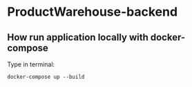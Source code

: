 # ProductWarehouse-backend

## How run application locally with docker-compose
Type in terminal:

```
docker-compose up --build
```
